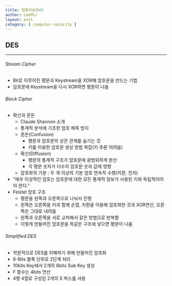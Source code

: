 ```yaml
---
title: 컴퓨터보안#5
author: LeeMir
layout: post
category: [ computer-security ]
---
```


## DES

- - -

###### Stream Cipher

- Bit로 이루어진 평문과 Keystream을 XOR해 암호문을 만드는 기법
- 암호문에 Keystream을 다시 XOR하면 평문이 나옴



###### Block Cipher

- 확산과 혼돈
  - Claude Shannon 소개
  - 통계적 분석에 기초한 암호 해독 방지
  - 혼돈(Confusion)
    - 평문과 암호문의 상관 관계를 숨기는 것
    - 키를 이용한 암호문 생성 방법 복잡(키 추론 어려움)
  - 확산(Diffusion)
    - 평문의 통계적 구조가 암호문에 광범위하게 분산
    - 각 평문 숫자가 다수의 암호문 숫자 값에 영향
  - 암호화의 기본 : 두 개 이상의 기본 암호 연속적 수행(치환, 전치)
- "매우 이상적인 암호는 암호문에 대한 모든 통계적 정보가 사용된 키와 독립적이어야 한다."
- Feistel 암호 구조
  - 평문을 왼쪽과 오른쪽으로 나눠서 진행
  - 왼쪽은 오른쪽을 키과 함께 순열, 치환을 이용해 암호화한 것과 XOR연산, 오른쪽은 그대로 내려옴
  - 왼쪽과 오른쪽을 서로 교차해서 같은 방법으로 반복함
  - 이렇게 만들어진 암호문을 똑같은 구조에 넣으면 평문이 나옴



###### Simplified DES

- 학문적으로 DES를 이해하기 위해 만들어진 암호화
- 8-Bits 블록 단위로 2단계 처리
- 10bits Key에서 2개의 8bits Sub Key 생성
- F 함수는 4bits 연산
- 4행 4열로 구성된 2개의 S 박스를 사용

